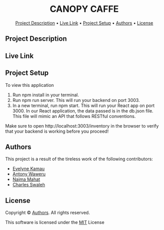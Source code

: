 <div align="center">
    <br />
    <h1 style="font-weight: bold">CANOPY CAFFE</h1>
</div>

<p align="center">
  <a href="#description">Project Description</a> •
  <a href="#live-link">Live Link</a> •
  <a href="#setup">Project Setup</a> •
  <a href="#authors">Authors</a> •
  <a href="#license">License</a>
</p>


## Project Description


## Live Link


## Project Setup
To view this application

1. Run npm install in your terminal.
2. Run npm run server. This will run your backend on port 3003.
3. In a new terminal, run npm start. This will run your React app on port 3000.
In our React application, the data passed is in the db.json file. This file will mimic an API that follows RESTful conventions.

Make sure to open http://localhost:3003/inventory in the browser to verify that your backend is working before you proceed!



## Authors
This project is a result of the tireless work of the following contributors:
- [Evelyne Kamau](https://github.com/Eve-Kamau)
- [Antony Waweru](https://github.com/AmbAntony)
- [Najma Mahat](https://github.com/najma-hannan)
- [Charles Swaleh](https://github.com/mashm3ll0w)


## License
Copyright © <a href="#authors">Authors</a>. All rights reserved.

This software is licensed under the [MIT](https://github.com/mashm3ll0w/canopy-caffe/blob/master/LICENSE.md) License